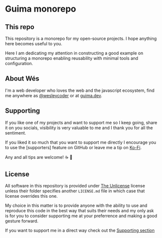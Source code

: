 # Guima monorepo

## This repo

This repository is a monorepo for my open-source projects.
I hope anything here becomes useful to you.

Here I am dedicating my attention in constructing a good example on structuring a monorepo enabling reusability with
minimal tools and configuration.

## About Wés

I'm a web developer who loves the web and the javascript ecosystem, find me anywhere as [@wesleycoder][wes-twitter] or
at [guima.dev][guima].

## Supporting

If you like one of my projects and want to support me so I keep going, share it on you socials, visibility is very
valuable to me and I thank you for all the sentiment.

If you liked it so much that you want to support me directly I encourage you to use the [supporters] feature on GitHub
or leave me a tip on [Ko-Fi][wes-kofi].

Any and all tips are welcome! ☕️ 💚

## License

All software in this repository is provided under [The Unlicense][unlicense] license unless their folder
specifies another `LICENSE.md` file in which case that license overrides this one.

My choice in this matter is to provide anyone with the ability to use and reproduce this code in the best way that suits
their needs and my only ask is for you to consider supporting me at your preferrence and making a good gesture forward.

If you want to support me in a direct way check out the [Supporting section](#supporting)

[unlicense]: https://choosealicense.com/licenses/unlicense/
[wes-kofi]: https://ko-fi.com/wesleycoder/tip
[wes-twitter]: https://x.com/wesleycoder
[guima]: https://guima.dev
